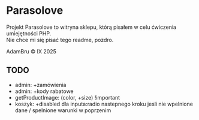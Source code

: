 # Parasolove
Projekt Parasolove to witryna sklepu, którą pisałem w celu ćwiczenia umiejętności PHP. <br>
Nie chce mi się pisać tego readme, pozdro.

AdamBru &copy; IX 2025

## TODO 
- admin: +zamówienia
- admin: +kody rabatowe
- getProductImage: (color, +size) !important
- koszyk: +disabled dla inputa:radio nastepnego kroku jesli nie wpelnione dane / spelnione warunki w poprzenim